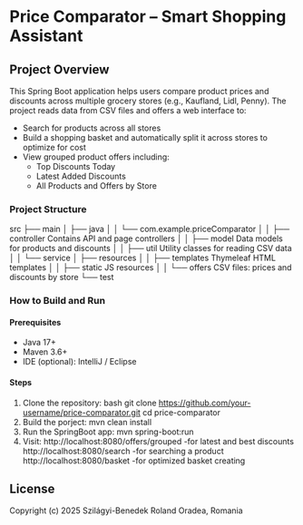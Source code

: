 # Price Comparator – Smart Shopping Assistant

## Project Overview

This Spring Boot application helps users compare product prices and discounts across multiple grocery stores (e.g., Kaufland, Lidl, Penny).
The project reads data from CSV files and offers a web interface to:

- Search for products across all stores
- Build a shopping basket and automatically split it across stores to optimize for cost
- View grouped product offers including:
  - Top Discounts Today
  - Latest Added Discounts
  - All Products and Offers by Store

### Project Structure
src
├── main
│ ├── java
│ │ └── com.example.priceComparator
│ │ ├── controller Contains API and page controllers
│ │ ├── model Data models for products and discounts
│ │ ├── util Utility classes for reading CSV data
│ │ └── service 
│ ├── resources
│ │ ├── templates Thymeleaf HTML templates 
│ │ ├── static JS resources
│ │ └── offers CSV files: prices and discounts by store
└── test 


### How to Build and Run

#### Prerequisites
- Java 17+
- Maven 3.6+
- IDE (optional): IntelliJ / Eclipse

#### Steps
1. Clone the repository:
   bash
   git clone https://github.com/your-username/price-comparator.git
   cd price-comparator
2. Build the porject:
   mvn clean install
3. Run the SpringBoot app:
   mvn spring-boot:run
4. Visit:
   http://localhost:8080/offers/grouped -for latest and best discounts
   http://localhost:8080/search -for searching a product
   http://localhost:8080/basket -for optimized basket creating


## License

Copyright (c) 2025 Szilágyi-Benedek Roland
Oradea, Romania 

